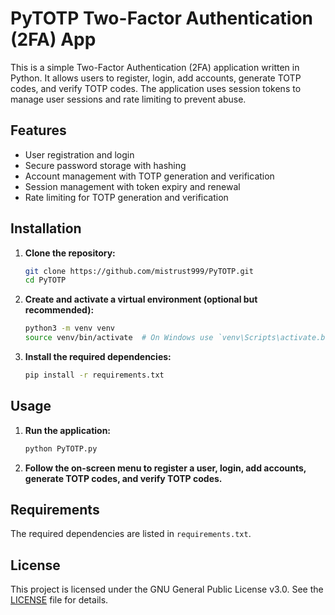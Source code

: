 # PyTOTP Two-Factor Authentication (2FA) App

This is a simple Two-Factor Authentication (2FA) application written in Python. It allows users to register, login, add accounts, generate TOTP codes, and verify TOTP codes. The application uses session tokens to manage user sessions and rate limiting to prevent abuse.

## Features

- User registration and login
- Secure password storage with hashing
- Account management with TOTP generation and verification
- Session management with token expiry and renewal
- Rate limiting for TOTP generation and verification

## Installation

1. **Clone the repository:**

    ```sh
    git clone https://github.com/mistrust999/PyTOTP.git
    cd PyTOTP
    ```

2. **Create and activate a virtual environment (optional but recommended):**

    ```sh
    python3 -m venv venv
    source venv/bin/activate  # On Windows use `venv\Scripts\activate.bat`
    ```

3. **Install the required dependencies:**

    ```sh
    pip install -r requirements.txt
    ```

## Usage

1. **Run the application:**

    ```sh
    python PyTOTP.py
    ```

2. **Follow the on-screen menu to register a user, login, add accounts, generate TOTP codes, and verify TOTP codes.**

## Requirements

The required dependencies are listed in `requirements.txt`.

## License

This project is licensed under the GNU General Public License v3.0. See the [LICENSE](LICENSE) file for details.
